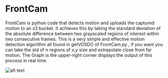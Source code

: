 # FrontCam
FrontCam is python code that detects motion and uploads the captured motion to an s3 bucket. 
It achieves this by taking the standard deviation of the absolute difference between two grayscaled 
regions of interest within two consecutive frames. This is a very simple and effective motion
detection algorithm all found in getVOSD() of FrontCam.py , if you want you can take the std
of n regions of x,y size and extrapolate close from far motion. The Graph is the upper-right corner
displays the output of this process in real time


![alt text](https://qwertyuikmnbvcdrt67890126987mngf.s3-us-west-2.amazonaws.com/FrontCamExample.PNG)

